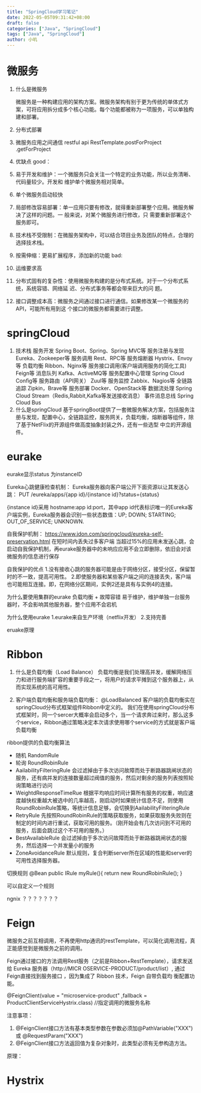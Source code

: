 ```yaml
---
title: "SpringCloud学习笔记"
date: 2022-05-05T09:31:42+08:00
draft: false
categories: ["Java", "SpringCloud"]
tags: ["Java", "SpringCloud"]
author: 小叽
---
```


# 微服务 #
1. 什么是微服务

   微服务是一种构建应用的架构方案。微服务架构有别于更为传统的单体式方案，可将应用拆分成多个核心功能。每个功能都被称为一项服务，可以单独构建和部署。
2. 分布式部署

3. 微服务应用之间通信
  restful api
RestTemplate.postForProject
            .getForProject

4. 优缺点
 good：
  1. 易于开发和维护：一个微服务只会关注一个特定的业务功能，所以业务清晰、代码量较少。开发和 维护单个微服务相对简单。 
  2. 单个微服务启动较快 
  3. 局部修改容易部署：单一应用只要有修改，就得重新部署整个应用。微服务解决了这样的问题。一 般来说，对某个微服务进行修改，只             需要重新部署这个服务即可。 
  4. 技术栈不受限制：在微服务架构中，可以结合项目业务及团队的特点，合理的选择技术栈。
  5. 按需伸缩：更易扩展程序，添加新的功能
 bad: 
  1. 运维要求高
  2. 分布式固有的复杂性：使用微服务构建的是分布式系统。对于一个分布式系统，系统容错、网络延 迟、分布式事务等都会带来巨大的问 题。 
  3. 接口调整成本高：微服务之间通过接口进行通信。如果修改某一个微服务的API，可能所有用到这 个接口的微服务都需要进行调整。


# springCloud #
1. 技术栈
   服务开发                 Spring Boot、Spring、Spring MVC等
   服务注册与发现           Eureka、Zookeeper等
   服务调用                 Rest、RPC等
   服务熔断器               Hystrix、Envoy等
   负载均衡                 Ribbon、Nginx等
   服务接口调用(客户端调用服务的简化工具)     Feign等
   消息队列                 Kafka、ActiveMQ等
   服务配置中心管理         Spring Cloud Conﬁg等
   服务路由（API网关）      Zuul等
   服务监控                 Zabbix、Nagios等
   全链路追踪               Zipkin，Brave等
   服务部署                 Docker、OpenStack等
   数据流处理               Spring Cloud Stream（Redis,Rabbit,Kafka等发送接收消息）
   事件消息总线             Spring Cloud Bus
2. 什么是springCloud
   基于springBoot提供了一套微服务解决方案，包括服务注册与发现，配置中心，全链路监控，服务网关，负载均衡，熔断器等组件，除了基于NetFlix的开源组件做高度抽象封装之外，还有一些选型 中立的开源组件。 


# eurake #
eurake显示status 为instanceID

Eureka心跳健康检查机制：
Eureka服务器向客户端公开下面资源以让其发送心跳：
PUT /eureka/apps/{app id}/{instance id}?status={status} 

{instance id}采用  hostname:app id:port，其中app id代表标识唯一的Eureka客户端实例，Eureka服务器会识别一些状态数值：UP; DOWN; STARTING; OUT_OF_SERVICE; UNKNOWN.

自我保护机制：
https://www.jdon.com/springcloud/eureka-self-preservation.html
在短时间内丢失过多客户端
当超过15%的应用未发送心跳，会启动自我保护机制，再eurake服务器中的未响应应用不会立即删除，依旧会对该微服务的信息进行保存

自我保护的优点
1.没有接收心跳的服务器可能是由于网络分区，接受分区，保留暂时的不一致，提高可用性。
2.即使服务器和某些客户端之间的连接丢失，客户端也可能相互连接。即，在网络分区期间，实例2还是具有与实例4的连接。

为什么要使用集群的eurake
负载均衡 + 故障容错
易于维护，维护单独一台服务器时，不会影响其他服务器，整个应用不会宕机

为什么使用eurake
1.eurake来自生产环境（netflix开发）
2.支持完善


eruake原理


# Ribbon #
1. 什么是负载均衡（Load Balance）
 负载均衡是我们处理高并发，缓解网络压力和进行服务端扩容的重要手段之一，将用户的请求平摊到这个服务器上，从而实现系统的高可用性。

2. 客户端负载均衡和服务端负载均衡：  @LoadBalanced
客户端的负载均衡实在springCloud分布式框架组件Ribbon中定义的。
我们在使用springCloud分布式框架时，同一个sercer大概率会启动多个，当一个请求奔过来时，那么这多个service，Ribbon通过策略决定本次请求使用哪个service的方式就是客户端负载均衡

ribbon提供的负载均衡算法
- 随机 RandomRule
- 轮询 RoundRobinRule
- AailabilityFilteringRule
  会过滤掉由于多次访问故障而处于断路器跳闸状态的服务，还有病并发的连接数量超过阀值的服务，然后对剩余的服务列表按照轮询策略进行访问
- WeightdResponseTimeRue
  根据平均响应时间计算所有服务的权重，响应速度越快权重越大被选中的几率越高，刚启动时如果统计信息不足，则使用RoundRobinRule策略，等统计信息足够，会切换到AailabilityFilteringRule
- RetryRule
  先按照RoundRobinRule的策略获取服务，如果获取服务失败则在制定的时间内进行重试，获取可用的服务。（刚开始会有几次访问到不可用的服务，后面会跳过这个不可用的服务。）
- BestAvailableRule
  会过滤掉由于多次访问故障而处于断路器跳闸状态的服务，然后选择一个并发量小的服务
- ZoneAvoidanceRule
  默认规则，复合判断server所在区域的性能和server的可用性选择服务器。

切换规则
    @Bean
    public IRule myRule(){
        return new RoundRobinRule();
    }

可以自定义一个规则


ngnix ？？？？？？？
# Feign # 

微服务之前互相调用，不再使用http通讯的restTemplate，可以简化调用流程，真正能感觉到是微服务之前的调用。

Feign通过接口的方法调用Rest服务（之前是Ribbon+RestTemplate），请求发送给 Eureka 服务器（http://MICR OSERVICE-PRODUCT/product/list）, 通过Feign直接找到服务接口 ，因为集成了 Ribbon 技术，Feign 自带负载均 衡配置功能。

@FeignClient(value = "microservice-product" ,fallback = ProductClientServiceHystrix.class) //指定调用的微服务名称

注意事项：
1. @FeignClient接口方法有基本类型参数在参数必须加@PathVariable("XXX") 或 @RequestParam("XXX") 
2. @FeignClient接口方法返回值为复杂对象时，此类型必须有无参构造方法。 

原理：

# Hystrix # 
